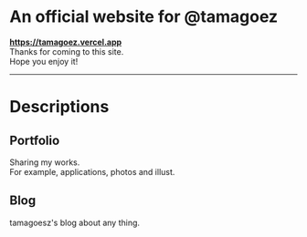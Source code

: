# An official website for @tamagoez  
**https://tamagoez.vercel.app**  
Thanks for coming to this site.  
Hope you enjoy it!

---
# Descriptions

## Portfolio
Sharing my works.  
For example, applications, photos and illust.
## Blog
tamagoesz's blog about any thing.
